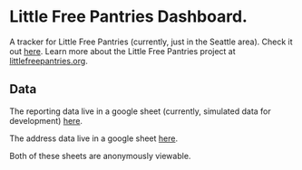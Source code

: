 # Little Free Pantries Dashboard. 
A tracker for Little Free Pantries (currently, just in the Seattle area). Check it out [here](https://roba.shinyapps.io/lfp-dashboard/). Learn more about the Little Free Pantries project at [littlefreepantries.org](https://www.thelittlefreepantries.org/).

## Data 
The reporting data live in a google sheet (currently, simulated data for development) [here](https://docs.google.com/spreadsheets/d/1EjC43kxctXh82w3DD0XPIbBvmYglxTdpXNppHMm90yk/edit#gid=0). 

The address data live in a google sheet [here](https://docs.google.com/spreadsheets/u/1/d/1iXcz098Cc_RGejIq97JUK0Rj1oDw2QolF5_bNRlG4e4/edit#gid=0). 

Both of these sheets are anonymously viewable. 

